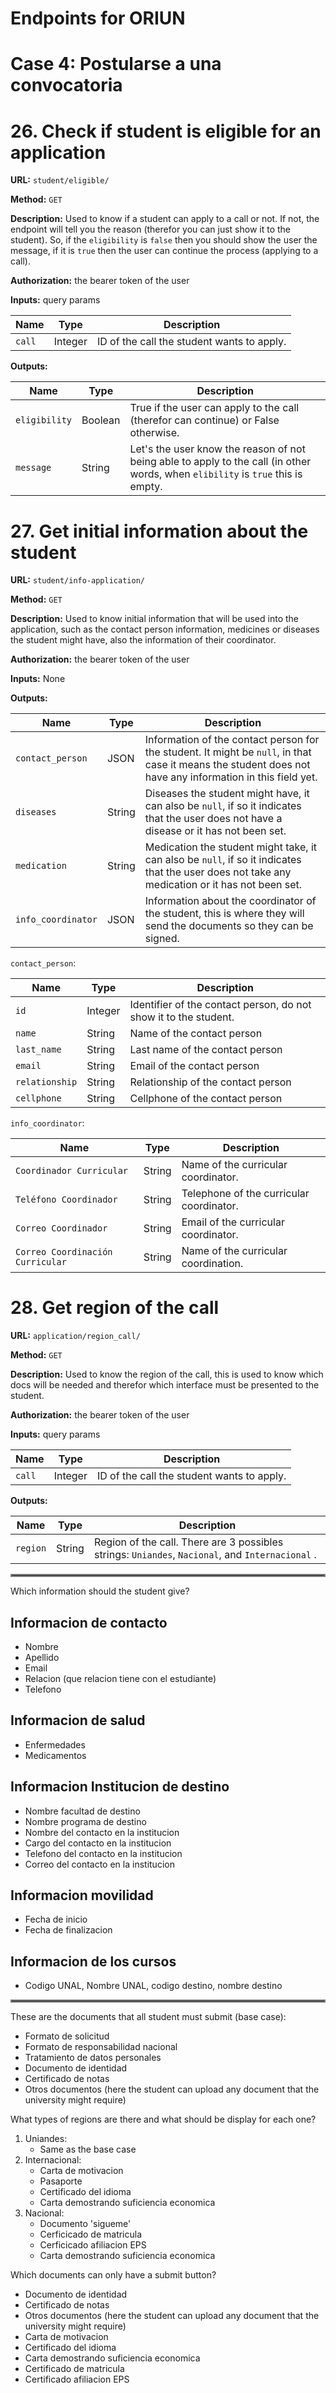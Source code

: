 # Endpoints for ORIUN


# Case 4: Postularse a una convocatoria

# 26. Check if student is eligible for an application
**URL:** `student/eligible/`

**Method:** `GET`

**Description:** Used to know if a student can apply to a call or not. If not, the endpoint will tell you the reason (therefor you can just show it to the student). So, if the `eligibility` is `false` then you should show the user the message, if it is `true` then the user can continue the process (applying to a call).

**Authorization:** the bearer token of the user 

**Inputs:** query params 

| Name       | Type    | Description                                |
|------------|---------|--------------------------------------------|
| `call`     | Integer | ID of the call the student wants to apply. |

**Outputs:**

| Name          | Type    | Description                                                                                                                      |
|---------------|---------|----------------------------------------------------------------------------------------------------------------------------------|
| `eligibility` | Boolean | True if the user can apply to the call (therefor can continue) or False otherwise.                                               |
| `message`     | String  | Let's the user know the reason of not being able to apply to the call (in other words, when `elibility` is `true` this is empty. |


# 27. Get initial information about the student
**URL:** `student/info-application/`

**Method:** `GET`

**Description:** Used to know initial information that will be used into the application, such as the contact person information, medicines or diseases the student might have, also the information of their coordinator.

**Authorization:** the bearer token of the user 

**Inputs:** None

**Outputs:**

| Name               | Type   | Description                                                                                                                                               |
|--------------------|--------|-----------------------------------------------------------------------------------------------------------------------------------------------------------|
| `contact_person`   | JSON   | Information of the contact person for the student. It might be `null`, in that case it means the student does not have any information in this field yet. |
| `diseases`         | String | Diseases the student might have, it can also be `null`, if so it indicates that the user does not have a disease or it has not been set.                  |
| `medication`       | String | Medication the student might take, it can also be `null`, if so it indicates that the user does not take any medication or it has not been set.           |
| `info_coordinator` | JSON   | Information about the coordinator of the student, this is where they will send the documents so they can be signed.                                       |

`contact_person`:

| Name           | Type    | Description                                                      |
|----------------|---------|------------------------------------------------------------------|
| `id`           | Integer | Identifier of the contact person, do not show it to the student. |
| `name`         | String  | Name of the contact person                                       |
| `last_name`    | String  | Last name of the contact person                                  |
| `email`        | String  | Email of the contact person                                      |
| `relationship` | String  | Relationship of the contact person                               |
| `cellphone`    | String  | Cellphone of the contact person                                  |

`info_coordinator`:

| Name                             | Type   | Description                              |
|----------------------------------|--------|------------------------------------------|
| `Coordinador Curricular`         | String | Name of the curricular coordinator.      |
| `Teléfono Coordinador`           | String | Telephone of the curricular coordinator. |
| `Correo Coordinador`             | String | Email of the curricular coordinator.     |
| `Correo Coordinación Curricular` | String | Name of the curricular coordination.     |


# 28. Get region of the call
**URL:** `application/region_call/`

**Method:** `GET`

**Description:** Used to know the region of the call, this is used to know which docs will be needed and therefor which interface must be presented to the student.

**Authorization:** the bearer token of the user 

**Inputs:** query params 

| Name       | Type    | Description                                |
|------------|---------|--------------------------------------------|
| `call`     | Integer | ID of the call the student wants to apply. |

**Outputs:**

| Name     | Type   | Description                                                                                      |
|----------|--------|--------------------------------------------------------------------------------------------------|
| `region` | String | Region of the call. There are 3 possibles strings: `Uniandes`, `Nacional`, and `Internacional` . |

<hr style="border:2px solid gray">

Which information should the student give?

## Informacion de contacto
- Nombre
- Apellido
- Email
- Relacion (que relacion tiene con el estudiante)
- Telefono

## Informacion de salud
- Enfermedades
- Medicamentos

## Informacion Institucion de destino
- Nombre facultad de destino
- Nombre programa de destino
- Nombre del contacto en la institucion
- Cargo del contacto en la institucion
- Telefono del contacto en la institucion
- Correo del contacto en la institucion

## Informacion movilidad
- Fecha de inicio
- Fecha de finalizacion

## Informacion de los cursos
- Codigo UNAL, Nombre UNAL, codigo destino, nombre destino

<hr style="border:2px solid gray">

These are the documents that all student must submit (base case):
- Formato de solicitud
- Formato de responsabilidad nacional
- Tratamiento de datos personales
- Documento de identidad
- Certificado de notas
- Otros documentos (here the student can upload any document that the university might require)

What types of regions are there and what should be display for each one?
1. Uniandes:
    - Same as the base case
2. Internacional:
    - Carta de motivacion
    - Pasaporte
    - Certificado del idioma
    - Carta demostrando suficiencia economica
3. Nacional:
    - Documento 'sigueme' 
    - Cerficicado de matricula
    - Cerficicado afiliacion EPS 
    - Carta demostrando suficiencia economica

Which documents can only have a submit button?
- Documento de identidad
- Certificado de notas
- Otros documentos (here the student can upload any document that the university might require)
- Carta de motivacion
- Certificado del idioma
- Carta demostrando suficiencia economica
- Certificado de matricula
- Certificado afiliacion EPS


